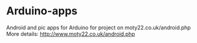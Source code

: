 # Arduino-apps
Android and pic apps for Arduino for project on moty22.co.uk/android.php
More details: http://www.moty22.co.uk/android.php
